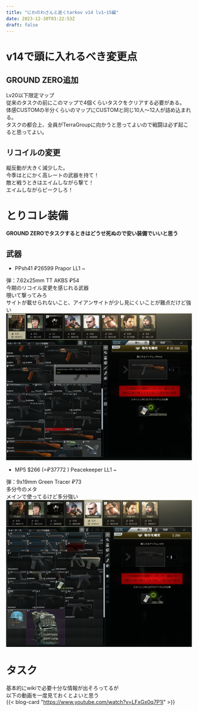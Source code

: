 ```yaml
---
title: "にわのわさんと逝くtarkov v14 lv1~15編"
date: 2023-12-30T03:22:53Z
draft: false
---
```


# v14で頭に入れるべき変更点
## GROUND ZERO追加
Lv20以下限定マップ  
従来のタスクの前にこのマップで4個くらいタスクをクリアする必要がある。  
体感CUSTOMの半分くらいのマップにCUSTOMと同じ10人～12人が詰め込まれる。  
タスクの都合上、全員がTerraGroupに向かうと思ってよいので戦闘は必ず起こると思ってよい。  

## リコイルの変更
縦反動が大きく減少した。  
今季はとにかく高レートの武器を持て！  
敵と戦うときはエイムしながら撃て！  
エイムしながらピークしろ！  

# とりコレ装備
**GROUND ZEROでタスクするときはどうせ死ぬので安い装備でいいと思う**  
## 武器
- PPsh41 ₽26599 Prapor LL1 ~ 

弾：7.62x25mm TT AKBS ₽54  
今期のリコイル変更を感じれる武器  
覗いて撃ってみろ  
サイトが載せられないこと、アイアンサイトが少し見にくいことが難点だけど強い
![Alt text](image.png)

- MP5 $266 (=₽37772 ) Peacekeeper LL1 ~

弾：9x19mm Green Tracer ₽73  
多分今のメタ  
メインで使ってるけど多分強い  
![Alt text](image-1.png)

# タスク
基本的にwikiで必要十分な情報が出そろってるが  
以下の動画を一度見ておくとよいと思う  
{{< blog-card "https://www.youtube.com/watch?v=LFxGx0q7P1I" >}}